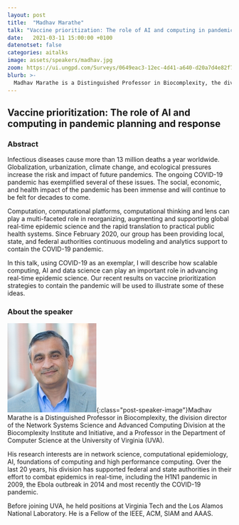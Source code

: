 ```yaml
---
layout: post
title:  "Madhav Marathe"
talk: "Vaccine prioritization: The role of AI and computing in pandemic planning and response"
date:   2021-03-11 15:00:00 +0100
datenotset: false
categories: aitalks
image: assets/speakers/madhav.jpg
zoom: https://ui.ungpd.com/Surveys/0649eac3-12ec-4d41-a640-d20a7d4e82f7
blurb: >-
  Madhav Marathe is a Distinguished Professor in Biocomplexity, the division director of the Network Systems Science and Advanced Computing Division at the Biocomplexity Institute and Initiative, and a Professor in the Department of Computer Science at the University of Virginia (UVA).
---
```


## Vaccine prioritization: The role of AI and computing in pandemic planning and response

### Abstract
Infectious diseases cause more than 13 million deaths a year worldwide. Globalization, urbanization, climate change, and ecological pressures increase the risk and impact of future pandemics.  The ongoing COVID-19 pandemic has exemplified several of these issues. The social, economic, and health impact of the pandemic has been immense and will continue to be felt for decades to come.

Computation, computational platforms, computational thinking and lens can play a multi-faceted role in reorganizing, augmenting and supporting global real-time epidemic science and the rapid translation to practical public health systems. Since February 2020, our group has been providing local, state, and federal authorities continuous modeling and analytics  support to contain the COVID-19 pandemic.

In this talk, using COVID-19 as an exemplar, I will describe how scalable computing, AI and  data science can play an important role in advancing real-time epidemic science. Our recent results on vaccine prioritization strategies to contain the pandemic will be used to illustrate some of these ideas.

### About the speaker
![Madhav Marathe](/assets/speakers/madhav.jpg){:class="post-speaker-image"}Madhav Marathe is a Distinguished Professor in Biocomplexity, the division director of the Network Systems Science and Advanced Computing Division at the Biocomplexity Institute and Initiative, and a Professor in the Department of Computer Science at the University of Virginia (UVA).

His research interests are in network science, computational epidemiology, AI, foundations of computing and high performance computing. Over the last 20 years, his division has supported federal and state authorities in their effort to combat epidemics in real-time, including the H1N1 pandemic in 2009, the Ebola outbreak in 2014 and most recently the COVID-19 pandemic.

Before joining UVA, he held positions at Virginia Tech and the Los Alamos National Laboratory. He is a Fellow of the IEEE, ACM, SIAM and AAAS.
